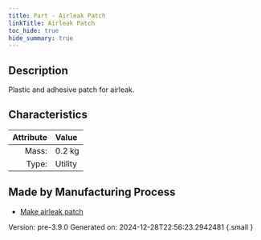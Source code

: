 ```yaml
---
title: Part - Airleak Patch
linkTitle: Airleak Patch
toc_hide: true
hide_summary: true
---
```


## Description
Plastic and adhesive patch for airleak.

## Characteristics

| Attribute      | Value |
|--------:|:------|
|Mass:|0.2 kg|
|Type:|Utility|

## Made by Manufacturing Process

- [Make airleak patch](/docs/definitions/process/make-airleak-patch)



Version: pre-3.9.0 Generated on: 2024-12-28T22:56:23.2942481
{.small }

